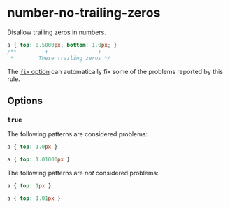 # number-no-trailing-zeros

Disallow trailing zeros in numbers.

<!-- prettier-ignore -->
```css
a { top: 0.5000px; bottom: 1.0px; }
/**         ↑                ↑
 *        These trailing zeros */
```

The [`fix` option](https://github.com/stylelint/stylelint/tree/14.1.0/docsuser-guideusageoptions.md#fix) can automatically fix some of the problems reported by this rule.

## Options

### `true`

The following patterns are considered problems:

<!-- prettier-ignore -->
```css
a { top: 1.0px }
```

<!-- prettier-ignore -->
```css
a { top: 1.01000px }
```

The following patterns are _not_ considered problems:

<!-- prettier-ignore -->
```css
a { top: 1px }
```

<!-- prettier-ignore -->
```css
a { top: 1.01px }
```
